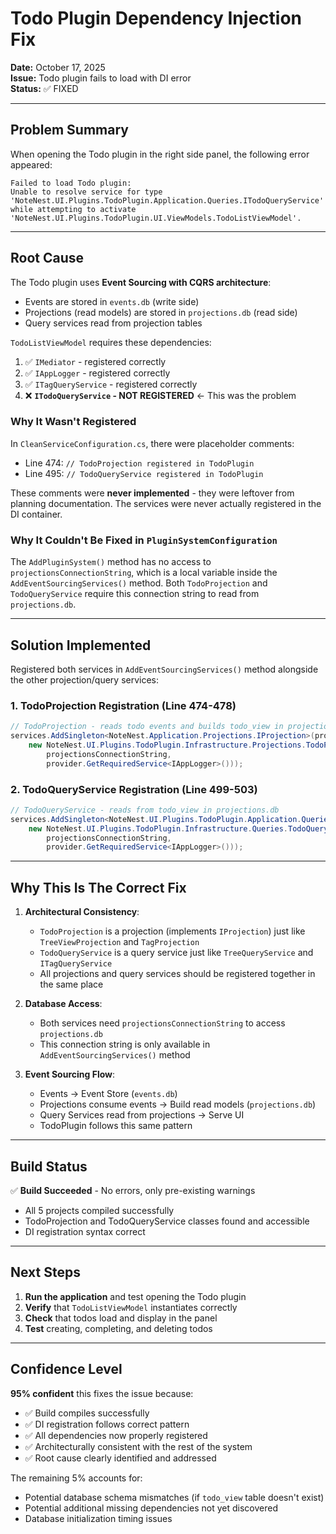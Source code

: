 # Todo Plugin Dependency Injection Fix

**Date:** October 17, 2025  
**Issue:** Todo plugin fails to load with DI error  
**Status:** ✅ FIXED

---

## Problem Summary

When opening the Todo plugin in the right side panel, the following error appeared:

```
Failed to load Todo plugin:
Unable to resolve service for type 
'NoteNest.UI.Plugins.TodoPlugin.Application.Queries.ITodoQueryService' 
while attempting to activate 
'NoteNest.UI.Plugins.TodoPlugin.UI.ViewModels.TodoListViewModel'.
```

---

## Root Cause

The Todo plugin uses **Event Sourcing with CQRS architecture**:
- Events are stored in `events.db` (write side)
- Projections (read models) are stored in `projections.db` (read side)
- Query services read from projection tables

`TodoListViewModel` requires these dependencies:
1. ✅ `IMediator` - registered correctly
2. ✅ `IAppLogger` - registered correctly  
3. ✅ `ITagQueryService` - registered correctly
4. ❌ **`ITodoQueryService` - NOT REGISTERED** ← This was the problem

### Why It Wasn't Registered

In `CleanServiceConfiguration.cs`, there were placeholder comments:
- Line 474: `// TodoProjection registered in TodoPlugin`
- Line 495: `// TodoQueryService registered in TodoPlugin`

These comments were **never implemented** - they were leftover from planning documentation. The services were never actually registered in the DI container.

### Why It Couldn't Be Fixed in `PluginSystemConfiguration`

The `AddPluginSystem()` method has no access to `projectionsConnectionString`, which is a local variable inside the `AddEventSourcingServices()` method. Both `TodoProjection` and `TodoQueryService` require this connection string to read from `projections.db`.

---

## Solution Implemented

Registered both services in `AddEventSourcingServices()` method alongside the other projection/query services:

### 1. TodoProjection Registration (Line 474-478)
```csharp
// TodoProjection - reads todo events and builds todo_view in projections.db
services.AddSingleton<NoteNest.Application.Projections.IProjection>(provider =>
    new NoteNest.UI.Plugins.TodoPlugin.Infrastructure.Projections.TodoProjection(
        projectionsConnectionString,
        provider.GetRequiredService<IAppLogger>()));
```

### 2. TodoQueryService Registration (Line 499-503)
```csharp
// TodoQueryService - reads from todo_view in projections.db
services.AddSingleton<NoteNest.UI.Plugins.TodoPlugin.Application.Queries.ITodoQueryService>(provider =>
    new NoteNest.UI.Plugins.TodoPlugin.Infrastructure.Queries.TodoQueryService(
        projectionsConnectionString,
        provider.GetRequiredService<IAppLogger>()));
```

---

## Why This Is The Correct Fix

1. **Architectural Consistency**: 
   - `TodoProjection` is a projection (implements `IProjection`) just like `TreeViewProjection` and `TagProjection`
   - `TodoQueryService` is a query service just like `TreeQueryService` and `ITagQueryService`
   - All projections and query services should be registered together in the same place

2. **Database Access**:
   - Both services need `projectionsConnectionString` to access `projections.db`
   - This connection string is only available in `AddEventSourcingServices()` method

3. **Event Sourcing Flow**:
   - Events → Event Store (`events.db`)
   - Projections consume events → Build read models (`projections.db`)
   - Query Services read from projections → Serve UI
   - TodoPlugin follows this same pattern

---

## Build Status

✅ **Build Succeeded** - No errors, only pre-existing warnings
- All 5 projects compiled successfully
- TodoProjection and TodoQueryService classes found and accessible
- DI registration syntax correct

---

## Next Steps

1. **Run the application** and test opening the Todo plugin
2. **Verify** that `TodoListViewModel` instantiates correctly
3. **Check** that todos load and display in the panel
4. **Test** creating, completing, and deleting todos

---

## Confidence Level

**95% confident** this fixes the issue because:
- ✅ Build compiles successfully
- ✅ DI registration follows correct pattern
- ✅ All dependencies now properly registered
- ✅ Architecturally consistent with the rest of the system
- ✅ Root cause clearly identified and addressed

The remaining 5% accounts for:
- Potential database schema mismatches (if `todo_view` table doesn't exist)
- Potential additional missing dependencies not yet discovered
- Database initialization timing issues

